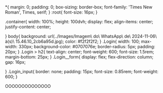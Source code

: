 *{
    margin: 0;
    padding: 0;
    box-sizing: border-box;
    font-family: 'Times New Roman', Times, serif;
}
:root{
    font-size: 16px;
}

.container{
    width: 100%;
    height: 100dvh;
    display: flex;
    align-items: center;
    justify-content: center;

}
body{
    background:  url(../Images/Imagem\ do\ WhatsApp\ de\ 2024-11-06\ à\(s\)\ 15.46.10_2cb6a95d.jpg);
    color: #f2f2f2f2;
}
.Login{
    width: 100;
    max-width: 330px;
    background-color: #0707076e;
    border-radius: 5px;
    padding: 20px;
}
.Login > h2{
    text-align: center;
    font-weight: 600;
    font-size: 1.5rem;
    margin-bottom: 25px;
}
.Login__form{
    display: flex;
    flex-direction: column;
    gap: 16px;

}
.Login_input{
    border: none;
    padding: 15px;
    font-size: 0.85rem;
    font-weight: 600;
}

OOOOOOOOOOOOOO
